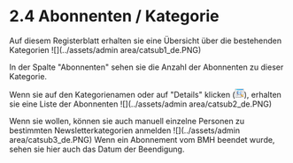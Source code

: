 # 2.4 Abonnenten / Kategorie

Auf diesem Registerblatt erhalten sie eine Übersicht über die bestehenden Kategorien
![](../assets/admin area/catsub1_de.PNG)

In der Spalte "Abonnenten" sehen sie die Anzahl der Abonnenten zu dieser Kategorie.

Wenn sie auf den Kategorienamen oder auf "Details" klicken (![](../assets/xn_icons/xn_details.png)), erhalten sie eine Liste der Abonnenten
![](../assets/admin area/catsub2_de.PNG)

Wenn sie wollen, können sie auch manuell einzelne Personen zu bestimmten Newsletterkategorien anmelden
![](../assets/admin area/catsub3_de.PNG)
Wenn ein Abonnement vom BMH beendet wurde, sehen sie hier auch das Datum der Beendigung.